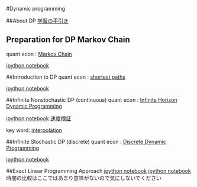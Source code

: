 

#Dynamic programming

##About DP
[学習の手引き](https://drive.google.com/file/d/0BxFDo4BybTIzRU9aLU5nRXRkclk/view?usp=sharing)

## Preparation for DP __Markov Chain__
quant econ : [Markov Chain](http://quant-econ.net/py/finite_markov.html)

[ipython notebook](https://github.com/keiikegami/DP/blob/master/Finite%20Markov%20Chain.ipynb)

##Introduction to DP
quant econ : [shortest paths](http://quant-econ.net/py/short_path.html)

[ipython notebook](https://github.com/keiikegami/DP/blob/master/shortest_path_problem%20(introduction%20to%20DP).ipynb)

##Infinite Nonstochastic DP (continuous)
quant econ : [Infinite Horizon Dynamic Programming](http://quant-econ.net/py/dp_intro.html#fvi-alg-py)

[ipython notebook](https://github.com/keiikegami/DP/blob/master/inifinite_nonstochastic_DP.ipynb)
[速度検証](https://github.com/keiikegami/DP/blob/master/Continuous%20DP%20%E9%80%9F%E5%BA%A6%E6%A4%9C%E8%A8%BC.ipynb)

key word: [interpolation](https://en.wikipedia.org/wiki/Interpolation)

##Infinite Stochastic DP (discrete)
quant econ : [Discrete Dynamic Programming](http://quant-econ.net/py/discrete_dp.html)


[ipython notebook](https://github.com/keiikegami/DP/blob/master/discrete%20dynamic%20programming.ipynb)

##Exact Linear Programming Approach
[ipython notebook](https://github.com/keiikegami/DP/blob/master/LP%20approach%20.ipynb)
[ipython notebook](https://github.com/keiikegami/DP/blob/master/LP_approach_2.ipynb)
時間の比較はここではあまり意味がないので気にしないでください
